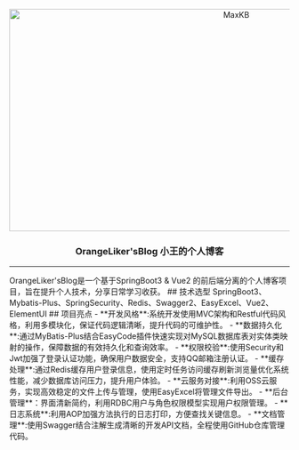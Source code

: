 <p align="center"><img src= "https://study-note908.oss-cn-beijing.aliyuncs.com/OrangeBlog/images/2024/08/ce3d1b41-22c1-4471-8ee8-f19fa74a548d.jpg" alt="MaxKB" width="800" height="400"/></p>
<h3 align="center">OrangeLiker'sBlog 小王的个人博客</h3>


<hr/>
OrangeLiker'sBlog是一个基于SpringBoot3 & Vue2 的前后端分离的个人博客项目，旨在提升个人技术，分享日常学习收获。
##  技术选型
SpringBoot3、Mybatis-Plus、SpringSecurity、Redis、Swagger2、EasyExcel、Vue2、ElementUI
##  项目亮点
- **开发风格**:系统开发使用MVC架构和Restful代码风格，利用多模块化，保证代码逻辑清晰，提升代码的可维护性。
- **数据持久化**:通过MyBatis-Plus结合EasyCode插件快速实现对MySQL数据库表对实体类映射的操作，保障数据的有效持久化和查询效率。
- **权限校验**:使用Security和Jwt加强了登录认证功能，确保用户数据安全，支持QQ邮箱注册认证。
- **缓存处理**:通过Redis缓存用户登录信息，使用定时任务访问缓存刷新浏览量优化系统性能，减少数据库访问压力，提升用户体验。
- **云服务对接**:利用OSS云服务，实现高效稳定的文件上传与管理，使用EasyExcel将管理文件导出。
- **后台管理**：界面清新简约，利用RDBC用户与角色权限模型实现用户权限管理。
- **日志系统**:利用AOP加强方法执行的日志打印，方便查找关键信息。
- **文档管理**:使用Swagger结合注解生成清晰的开发API文档，全程使用GitHub仓库管理代码。
